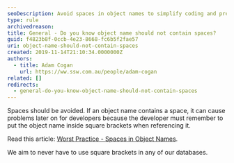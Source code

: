 ```yaml
---
seoDescription: Avoid spaces in object names to simplify coding and prevent errors, following best practices outlined in "Worst Practice - Spaces in Object Names".
type: rule
archivedreason:
title: General - Do you know object name should not contain spaces?
guid: f4823b8f-0ccb-4e23-8668-fc6b5f2fae57
uri: object-name-should-not-contain-spaces
created: 2019-11-14T21:10:34.0000000Z
authors:
  - title: Adam Cogan
    url: https://ww.ssw.com.au/people/adam-cogan
related: []
redirects:
  - general-do-you-know-object-name-should-not-contain-spaces
---
```


Spaces should be avoided. If an object name contains a space, it can cause problems later on for developers because the developer must remember to put the object name inside square brackets when referencing it.

Read this article: [Worst Practice - Spaces in Object Names](https://www.sqlservercentral.com/articles/worst-practice-spaces-in-object-names).

<!--endintro-->

We aim to never have to use square brackets in any of our databases.

